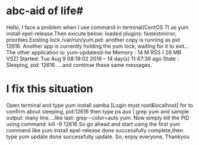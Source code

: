 # abc-aid of life#
Hello,
I face a problem when I use command in terminal(CentOS 7) as yum install epel-release.Then exicute below:
loaded plugins: fastestmirror, priorities
Existing lock /var/run/yum.pid: another copy is running as pid 12616.
Another app is currently holding the yum lock; waiting for it to exit…
The other application is: yum-updatesd-he
Memory : 14 M RSS ( 26 MB VSZ)
Started: Tue Aug 9 08:19:02 2016 – 14 day(s) 11:47:39 ago
State : Sleeping, pid: 12616
....and continue these same messages.
# I fix this situation #
Open terminal and type
yum install samba [Login must root&localhost]
for to confirm about sleeping, pid:12616
then type
ps aux | grep yum
and sample output: many line....like last: grep--color=auto yum.
Now simply kill the PID using command:
kill -9 12616
So go ahead and start using the first yum command like yum install epel-release
done successfully complete,then type
yum update
done successfully update.
So, enjoy everyone,
Thankyou
